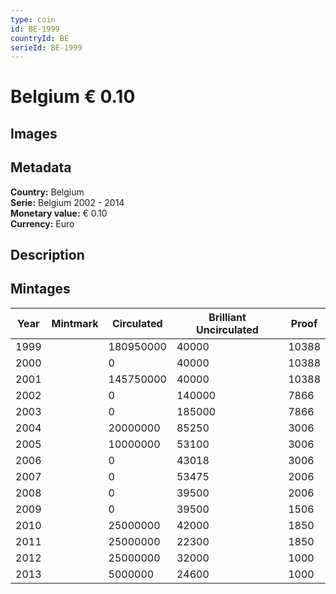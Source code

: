 ```yaml
---
type: coin
id: BE-1999
countryId: BE
serieId: BE-1999
---
```


# Belgium € 0.10

## Images


## Metadata

**Country:** Belgium\
**Serie:** Belgium 2002 - 2014\
**Monetary value:** € 0.10\
**Currency:** Euro

## Description


## Mintages
| Year | Mintmark | Circulated | Brilliant Uncirculated | Proof |
| ---- | -------- | ---------- | ---------------------- | ----- |
| 1999 |  | 180950000| 40000 | 10388 |
| 2000 |  | 0| 40000 | 10388 |
| 2001 |  | 145750000| 40000 | 10388 |
| 2002 |  | 0| 140000 | 7866 |
| 2003 |  | 0| 185000 | 7866 |
| 2004 |  | 20000000| 85250 | 3006 |
| 2005 |  | 10000000| 53100 | 3006 |
| 2006 |  | 0| 43018 | 3006 |
| 2007 |  | 0| 53475 | 2006 |
| 2008 |  | 0| 39500 | 2006 |
| 2009 |  | 0| 39500 | 1506 |
| 2010 |  | 25000000| 42000 | 1850 |
| 2011 |  | 25000000| 22300 | 1850 |
| 2012 |  | 25000000| 32000 | 1000 |
| 2013 |  | 5000000| 24600 | 1000 |
